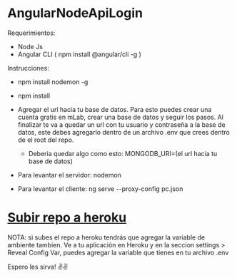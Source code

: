 # AngularNodeApiLogin

Requerimientos:
- Node Js
- Angular CLI ( npm install @angular/cli -g )

Instrucciones:
- npm install nodemon -g
- npm install
- Agregar el url hacia tu base de datos. Para esto puedes crear una cuenta gratis en mLab, crear una base de datos y seguir los pasos. Al finalizar te va a quedar un url con tu usuario y contraseña a la base de datos, este debes agregarlo dentro de un archivo .env que crees dentro de el root del repo.
    - Deberia quedar algo como esto: MONGODB_URI=(el url hacia tu base de datos)

- Para levantar el servidor: nodemon
- Para levantar el cliente: ng serve --proxy-config pc.json

# [Subir repo a heroku](https://devcenter.heroku.com/articles/git)

NOTA: si subes el repo a heroku tendrás que agregar la variable de ambiente tambien. Ve a tu aplicación en Heroku y en la seccion settings > Reveal Config Var, puedes agregar la variable que tienes en tu archivo .env

Espero les sirva! ✌️✌️
 